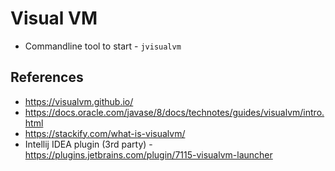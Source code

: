 # Visual VM

* Commandline tool to start - `jvisualvm`

## References

* https://visualvm.github.io/
* https://docs.oracle.com/javase/8/docs/technotes/guides/visualvm/intro.html
* https://stackify.com/what-is-visualvm/
* Intellij IDEA plugin (3rd party) - https://plugins.jetbrains.com/plugin/7115-visualvm-launcher

